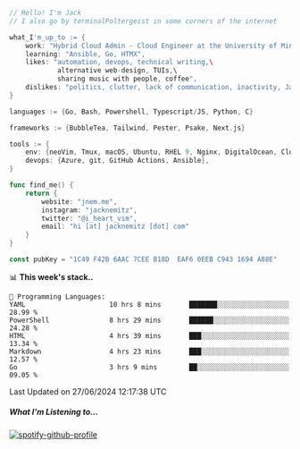 ```go
// Hello! I'm Jack
// I also go by terminalPoltergeist in some corners of the internet

what_I'm_up_to := {
    work: "Hybrid Cloud Admin - Cloud Engineer at the University of Minnesota",
    learning: "Ansible, Go, HTMX",
    likes: "automation, devops, technical writing,\
            alternative web-design, TUIs,\
            sharing music with people, coffee",
    dislikes: "politics, clutter, lack of communication, inactivity, Java",
}

languages := {Go, Bash, Powershell, Typescript/JS, Python, C}

frameworks := {BubbleTea, Tailwind, Pester, Psake, Next.js}

tools := {
    env: {neoVim, Tmux, macOS, Ubuntu, RHEL 9, Nginx, DigitalOcean, Cloudflare},
    devops: {Azure, git, GitHub Actions, Ansible},
}

func find_me() {
    return {
        website: "jnem.me",
        instagram: "jacknemitz",
        twitter: "@i_heart_vim",
        email: "hi [at] jacknemitz [dot] com"
    }
}

const pubKey = "1C49 F42B 6AAC 7CEE B18D  EAF6 0EEB C943 1694 A88E"
```

<!--START_SECTION:waka-->
📊 **This week's stack..** 

```text
💬 Programming Languages: 
YAML                     10 hrs 8 mins       ███████░░░░░░░░░░░░░░░░░░   28.99 % 
PowerShell               8 hrs 29 mins       ██████░░░░░░░░░░░░░░░░░░░   24.28 % 
HTML                     4 hrs 39 mins       ███░░░░░░░░░░░░░░░░░░░░░░   13.34 % 
Markdown                 4 hrs 23 mins       ███░░░░░░░░░░░░░░░░░░░░░░   12.57 % 
Go                       3 hrs 9 mins        ██░░░░░░░░░░░░░░░░░░░░░░░   09.05 % 
```


 Last Updated on 27/06/2024 12:17:38 UTC
<!--END_SECTION:waka-->

##### What I'm Listening to...

[![spotify-github-profile](https://spotify-github-profile.vercel.app/api/view?uid=jack.nemitz&cover_image=true&show_offline=true&bar_color=53b14f&bar_color_cover=false&background_color=121212FF)](https://spotify-github-profile.vercel.app/api/view?uid=jack.nemitz&redirect=true)
